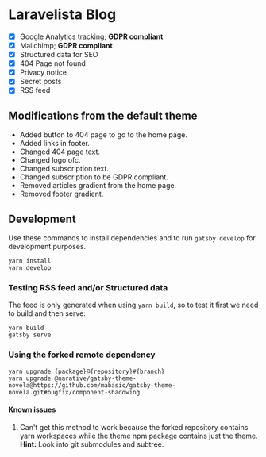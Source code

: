 # Laravelista Blog

- [x] Google Analytics tracking; **GDPR compliant**
- [x] Mailchimp; **GDPR compliant**
- [x] Structured data for SEO
- [x] 404 Page not found
- [x] Privacy notice
- [x] Secret posts
- [x] RSS feed

## Modifications from the default theme

- Added button to 404 page to go to the home page.
- Added links in footer.
- Changed 404 page text.
- Changed logo ofc.
- Changed subscription text.
- Changed subscription to be GDPR compliant.
- Removed articles gradient from the home page.
- Removed footer gradient.

## Development

Use these commands to install dependencies and to run `gatsby develop` for development purposes.

```
yarn install
yarn develop
```

### Testing RSS feed and/or Structured data

The feed is only generated when using `yarn build`, so to test it first we need to build and then serve:

```
yarn build
gatsby serve
```

### Using the forked remote dependency

```
yarn upgrade {package}@{repository}#{branch}
yarn upgrade @narative/gatsby-theme-novela@https://github.com/mabasic/gatsby-theme-novela.git#bugfix/component-shadowing
```

#### Known issues

1. Can't get this method to work because the forked repository contains yarn workspaces while the theme npm package contains just the theme. **Hint:** Look into git submodules and subtree.